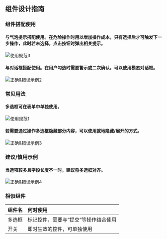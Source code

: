 ## 组件设计指南


### 组件搭配使用

#### 与气泡提示搭配使用。在危险操作时用以增加操作成本，只有选择后才可触发下一步操作，此时若未选择，点击按钮时弹出相关提示。

![使用规范3](../../images/使用规范3-1850005.jpg)


#### 与对话框搭配使用。在用户勾选时需要警示或二次确认，可以使用模态对话框。

![正确&错误示例2](../../images/正确&错误示例2-1850091.jpg)





### 常见用法

#### 多选框可在表单中单独使用。

![使用规范1](../../images/使用规范1-1849982.jpg)


#### 若需要通过操作多选框隐藏部分内容，可以使用就地隐藏/展开的方式。

![正确&错误示例3](../../images/正确&错误示例3-1850104.jpg)




### 建议/慎用示例


#### 当选项较多且字段长度不一时，建议将多选框对齐。



![正确&错误示例4](../../images/正确&错误示例4-1850117.jpg)



### 相似组件

| 组件名 | 何时使用                             |
| :----- | :----------------------------------- |
| 多选框 | 标记控件，需要与“提交”等操作结合使用 |
| 开关   | 即时生效的控件，可单独使用           |


